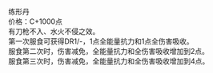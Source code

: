 <title>练形丹</title>
<meta name="GENERATOR" content="WinCHM">
<meta http-equiv="Content-Type" content="text/html; charset=gb2312">
<br>练形丹 
<br>价格：C+1000点 
<br>有刀枪不入、水火不侵之效。 
<br>第一次服食可获得DR1/-，1点全能量抗力和1点全伤害吸收。 
<br>服食第二次时，伤害减免，全能量抗力和全伤害吸收增加到2点。
<br>服食第三次时，伤害减免，全能量抗力和全伤害吸收增加到4点。
<br>